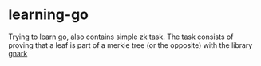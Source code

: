 # learning-go
Trying to learn go, also contains simple zk task.
The task consists of proving that a leaf is part of a merkle tree (or the opposite) with the library [gnark](https://github.com/ConsenSys/gnark/)
